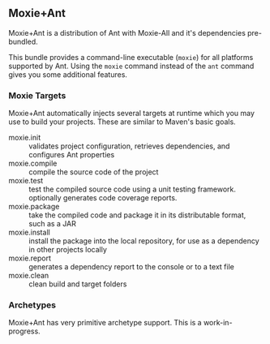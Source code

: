 ## Moxie+Ant

Moxie+Ant is a distribution of Ant with Moxie-All and it's dependencies pre-bundled.

This bundle provides a command-line executable (`moxie`) for all platforms supported by Ant.  Using the `moxie` command instead of the `ant` command gives you some additional features.

### Moxie Targets

Moxie+Ant automatically injects several targets at runtime which you may use to build your projects.  These are similar to Maven's basic goals.

<dl class="dl-horizontal">
 <dt>moxie.init</dt>
 <dd>validates project configuration, retrieves dependencies, and configures Ant properties</dd>
 <dt>moxie.compile</dt>
 <dd>compile the source code of the project</dd>
 <dt>moxie.test</dt>
 <dd>test the compiled source code using a unit testing framework. optionally generates code coverage reports.</dd>
 <dt>moxie.package</dt>
 <dd>take the compiled code and package it in its distributable format, such as a JAR</dd>
 <dt>moxie.install</dt>
 <dd>install the package into the local repository, for use as a dependency in other projects locally</dd>
 <dt>moxie.report</dt>
 <dd>generates a dependency report to the console or to a text file</dd>
 <dt>moxie.clean</dt>
 <dd>clean build and target folders</dd>
</dl>

### Archetypes

Moxie+Ant has very primitive archetype support.  This is a work-in-progress.